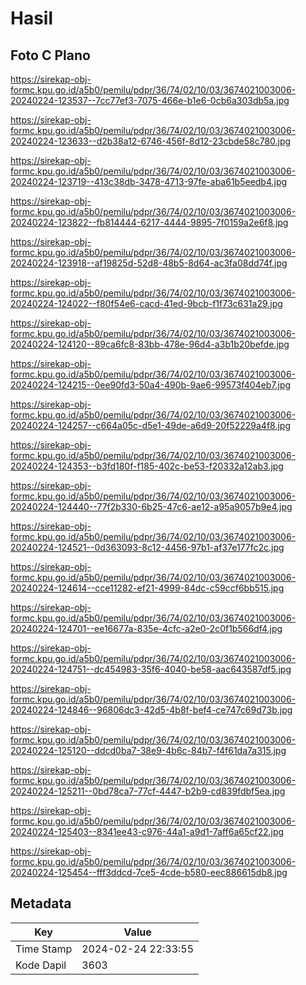 # Hasil

## Foto C Plano

https://sirekap-obj-formc.kpu.go.id/a5b0/pemilu/pdpr/36/74/02/10/03/3674021003006-20240224-123537--7cc77ef3-7075-466e-b1e6-0cb6a303db5a.jpg

https://sirekap-obj-formc.kpu.go.id/a5b0/pemilu/pdpr/36/74/02/10/03/3674021003006-20240224-123633--d2b38a12-6746-456f-8d12-23cbde58c780.jpg

https://sirekap-obj-formc.kpu.go.id/a5b0/pemilu/pdpr/36/74/02/10/03/3674021003006-20240224-123719--413c38db-3478-4713-97fe-aba61b5eedb4.jpg

https://sirekap-obj-formc.kpu.go.id/a5b0/pemilu/pdpr/36/74/02/10/03/3674021003006-20240224-123822--fb814444-6217-4444-9895-7f0159a2e6f8.jpg

https://sirekap-obj-formc.kpu.go.id/a5b0/pemilu/pdpr/36/74/02/10/03/3674021003006-20240224-123918--af19825d-52d8-48b5-8d64-ac3fa08dd74f.jpg

https://sirekap-obj-formc.kpu.go.id/a5b0/pemilu/pdpr/36/74/02/10/03/3674021003006-20240224-124022--f80f54e6-cacd-41ed-9bcb-f1f73c631a29.jpg

https://sirekap-obj-formc.kpu.go.id/a5b0/pemilu/pdpr/36/74/02/10/03/3674021003006-20240224-124120--89ca6fc8-83bb-478e-96d4-a3b1b20befde.jpg

https://sirekap-obj-formc.kpu.go.id/a5b0/pemilu/pdpr/36/74/02/10/03/3674021003006-20240224-124215--0ee90fd3-50a4-490b-9ae6-99573f404eb7.jpg

https://sirekap-obj-formc.kpu.go.id/a5b0/pemilu/pdpr/36/74/02/10/03/3674021003006-20240224-124257--c664a05c-d5e1-49de-a6d9-20f52229a4f8.jpg

https://sirekap-obj-formc.kpu.go.id/a5b0/pemilu/pdpr/36/74/02/10/03/3674021003006-20240224-124353--b3fd180f-f185-402c-be53-f20332a12ab3.jpg

https://sirekap-obj-formc.kpu.go.id/a5b0/pemilu/pdpr/36/74/02/10/03/3674021003006-20240224-124440--77f2b330-6b25-47c6-ae12-a95a9057b9e4.jpg

https://sirekap-obj-formc.kpu.go.id/a5b0/pemilu/pdpr/36/74/02/10/03/3674021003006-20240224-124521--0d363093-8c12-4456-97b1-af37e177fc2c.jpg

https://sirekap-obj-formc.kpu.go.id/a5b0/pemilu/pdpr/36/74/02/10/03/3674021003006-20240224-124614--cce11282-ef21-4999-84dc-c59ccf6bb515.jpg

https://sirekap-obj-formc.kpu.go.id/a5b0/pemilu/pdpr/36/74/02/10/03/3674021003006-20240224-124701--ee16677a-835e-4cfc-a2e0-2c0f1b566df4.jpg

https://sirekap-obj-formc.kpu.go.id/a5b0/pemilu/pdpr/36/74/02/10/03/3674021003006-20240224-124751--dc454983-35f6-4040-be58-aac643587df5.jpg

https://sirekap-obj-formc.kpu.go.id/a5b0/pemilu/pdpr/36/74/02/10/03/3674021003006-20240224-124846--96806dc3-42d5-4b8f-bef4-ce747c69d73b.jpg

https://sirekap-obj-formc.kpu.go.id/a5b0/pemilu/pdpr/36/74/02/10/03/3674021003006-20240224-125120--ddcd0ba7-38e9-4b6c-84b7-f4f61da7a315.jpg

https://sirekap-obj-formc.kpu.go.id/a5b0/pemilu/pdpr/36/74/02/10/03/3674021003006-20240224-125211--0bd78ca7-77cf-4447-b2b9-cd839fdbf5ea.jpg

https://sirekap-obj-formc.kpu.go.id/a5b0/pemilu/pdpr/36/74/02/10/03/3674021003006-20240224-125403--8341ee43-c976-44a1-a9d1-7aff6a65cf22.jpg

https://sirekap-obj-formc.kpu.go.id/a5b0/pemilu/pdpr/36/74/02/10/03/3674021003006-20240224-125454--fff3ddcd-7ce5-4cde-b580-eec886615db8.jpg


## Metadata

| Key        | Value               |
| ---------- | ------------------- |
| Time Stamp | 2024-02-24 22:33:55 |
| Kode Dapil | 3603                |



